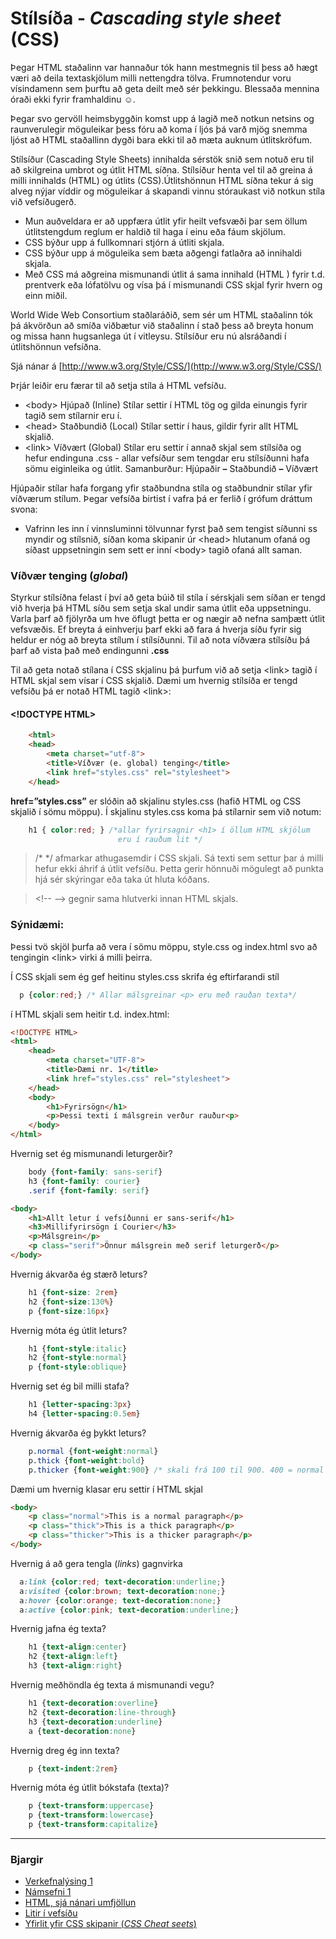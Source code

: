 # Stílsíða - _Cascading style sheet_ (CSS)

Þegar HTML staðalinn var hannaður tók hann mestmegnis til þess að hægt væri að deila textaskjölum milli nettengdra tölva. Frumnotendur voru vísindamenn sem þurftu að geta deilt með sér þekkingu. Blessaða mennina óraði ekki fyrir framhaldinu ☺.

Þegar svo gervöll heimsbyggðin komst upp á lagið með notkun netsins og raunverulegir möguleikar þess fóru að koma í ljós þá varð mjög snemma ljóst að HTML staðallinn dygði bara ekki til að mæta auknum útlitskröfum.

Stílsíður (Cascading Style Sheets) innihalda sérstök snið sem notuð eru til að skilgreina umbrot og útlit HTML síðna. Stílsíður henta vel til að greina á milli innihalds (HTML) og útlits (CSS).Útlitshönnun HTML síðna tekur á sig alveg nýjar víddir og möguleikar á skapandi vinnu stóraukast við notkun stíla við vefsíðugerð.

* Mun auðveldara er að uppfæra útlit yfir heilt vefsvæði þar sem öllum
útlitstengdum reglum er haldið til haga í einu eða fáum skjölum.
* CSS býður upp á fullkomnari stjórn á útliti skjala.
* CSS býður upp á möguleika sem bæta aðgengi fatlaðra að innihaldi skjala.
* Með CSS má aðgreina mismunandi útlit á sama innihald (HTML ) fyrir t.d.
prentverk eða lófatölvu og vísa þá í mismunandi CSS skjal fyrir hvern og einn
miðil.

World Wide Web Consortium staðlaráðið, sem sér um HTML staðalinn tók þá ákvörðun að smíða viðbætur við staðalinn í stað þess að breyta honum og missa hann hugsanlega út í vitleysu. Stílsíður eru nú alsráðandi í útlitshönnun vefsíðna.

Sjá nánar á [http://www.w3.org/Style/CSS/](http://www.w3.org/Style/CSS/)


Þrjár leiðir eru færar til að setja stíla á HTML vefsíðu.

* &lt;body> Hjúpað (Inline)
Stílar settir í HTML tög og gilda einungis fyrir tagið sem stílarnir eru í.
* &lt;head> Staðbundið (Local)
Stílar settir í haus, gildir fyrir allt HTML skjalið.
* &lt;link> Víðvært (Global)
Stílar eru settir í annað skjal sem stílsíða og hefur endinguna .css - allar
vefsíður sem tengdar eru stílsíðunni hafa sömu eiginleika og útlit.
Samanburður: Hjúpaðir **–** Staðbundið **–** Víðvært

Hjúpaðir stílar hafa forgang yfir staðbundna stíla og staðbundnir stílar yfir víðværum stílum. Þegar vefsíða birtist í vafra þá er ferlið í grófum dráttum svona:

* Vafrinn les inn í vinnsluminni tölvunnar fyrst það sem tengist síðunni ss myndir og stílsnið, síðan koma skipanir úr &lt;head> hlutanum ofaná og síðast uppsetningin sem sett er inní &lt;body> tagið ofaná allt saman.

### Víðvær tenging (_global_)

Styrkur stílsíðna felast í því að geta búið til stíla í sérskjali sem síðan er tengd við hverja þá HTML síðu sem setja skal undir sama útlit eða uppsetningu. Varla þarf að fjölyrða um hve öflugt þetta er og nægir að nefna samþætt útlit vefsvæðis. Ef breyta á einhverju þarf ekki að fara á hverja síðu fyrir sig heldur er nóg að breyta stílum í stílsíðunni. Til að nota víðværa stílsíðu þá þarf að vista það með endingunni **.css**

Til að geta notað stílana í CSS skjalinu þá þurfum við að setja &lt;link> tagið í HTML skjal sem vísar í CSS skjalið. Dæmi um hvernig stílsíða er tengd vefsíðu þá er notað HTML tagið &lt;link>:

#### &lt;!DOCTYPE HTML>

```HTML
    <html>
    <head>
        <meta charset="utf-8">
        <title>Víðvær (e. global) tenging</title>
        <link href="styles.css" rel="stylesheet">
    </head>

```

**href=”styles.css”** er slóðin að skjalinu styles.css (hafið HTML og CSS skjalið í sömu möppu). Í skjalinu styles.css koma þá stílarnir sem við notum:

```CSS
    h1 { color:red; } /*allar fyrirsagnir <h1> í öllum HTML skjölum 
                        eru í rauðum lit */
```

> /*  */ afmarkar athugasemdir í CSS skjali. Sá texti sem settur þar á milli hefur ekki áhrif á útlit vefsíðu. Þetta gerir hönnuði mögulegt að punkta hjá sér skýringar eða taka út hluta kóðans. 

> &lt;!-- --> gegnir sama hlutverki innan HTML skjals.

### Sýnidæmi:

Þessi tvö skjöl þurfa að vera í sömu möppu, style.css og index.html svo að
tengingin &lt;link> virki á milli þeirra.

Í CSS skjali sem ég gef heitinu styles.css skrifa ég eftirfarandi stíl

```CSS
  p {color:red;} /* Allar málsgreinar <p> eru með rauðan texta*/
```

í HTML skjali sem heitir t.d. index.html:

```HTML
<!DOCTYPE HTML>
<html>
    <head>
        <meta charset="UTF-8">
        <title>Dæmi nr. 1</title>
        <link href="styles.css" rel="stylesheet">
    </head>
    <body>
        <h1>Fyrirsögn</h1>
        <p>Þessi texti í málsgrein verður rauður<p>
    </body>
</html>
```

Hvernig set ég mismunandi leturgerðir?

```CSS
    body {font-family: sans-serif}
    h3 {font-family: courier}
    .serif {font-family: serif}
```

```HTML
<body>
    <h1>Allt letur í vefsíðunni er sans-serif</h1>
    <h3>Millifyrirsögn í Courier</h3>
    <p>Málsgrein</p>
    <p class="serif">Önnur málsgrein með serif leturgerð</p>
</body>
```
Hvernig ákvarða ég stærð leturs?

```CSS
    h1 {font-size: 2rem}
    h2 {font-size:130%}
    p {font-size:16px}
```

Hvernig móta ég útlit leturs?

```CSS
    h1 {font-style:italic}
    h2 {font-style:normal}
    p {font-style:oblique}
```
Hvernig set ég bil milli stafa?

```CSS
    h1 {letter-spacing:3px}
    h4 {letter-spacing:0.5em}
```
Hvernig ákvarða ég þykkt leturs?

```CSS
    p.normal {font-weight:normal}
    p.thick {font-weight:bold}
    p.thicker {font-weight:900} /* skali frá 100 til 900. 400 = normal */ 
```

Dæmi um hvernig klasar eru settir í HTML skjal

```HTML
<body>
    <p class="normal">This is a normal paragraph</p>
    <p class="thick">This is a thick paragraph</p>
    <p class="thicker">This is a thicker paragraph</p>
</body>
```
Hvernig á að gera tengla (_links_) gagnvirka

```CSS
  a:link {color:red; text-decoration:underline;}
  a:visited {color:brown; text-decoration:none;}
  a:hover {color:orange; text-decoration:none;}
  a:active {color:pink; text-decoration:underline;}
```

Hvernig jafna ég texta?

```CSS
    h1 {text-align:center}
    h2 {text-align:left}
    h3 {text-align:right}
```

Hvernig meðhöndla ég texta á mismunandi vegu?

```CSS
    h1 {text-decoration:overline}
    h2 {text-decoration:line-through}
    h3 {text-decoration:underline}
    a {text-decoration:none}
```

Hvernig dreg ég inn texta?

```CSS
    p {text-indent:2rem}
```
Hvernig móta ég útlit bókstafa (texta)?

```CSS
    p {text-transform:uppercase}
    p {text-transform:lowercase}
    p {text-transform:capitalize}

```

---

### Bjargir

* [Verkefnalýsing 1](../../)
* [Námsefni 1](../)
* [HTML, sjá nánari umfjöllun](README.md)
* [Litir í vefsíðu](litir.md)
* [Yfirlit yfir CSS skipanir (_CSS Cheat seets_)](https://cheatsheets.shecodes.io/css)
